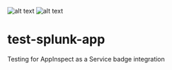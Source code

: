 ![alt text](http://badges.appinspect.splunk.com/v1/badges/cert.svg?repo_loc=https%3A%2F%2Fgithub.com%2Ffantavlik%2Ftest-splunk-app&branch=master&app_dir=packages%2Fmy_readme_app)
![alt text](http://badges.appinspect.splunk.com/v1/badges/cloud.svg?repo_loc=https%3A%2F%2Fgithub.com%2Ffantavlik%2Ftest-splunk-app&branch=master&app_dir=packages%2Fmy_readme_app)
# test-splunk-app
Testing for AppInspect as a Service badge integration
